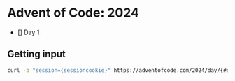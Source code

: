 # Advent of Code: 2024

- [] Day 1

## Getting input

```sh
curl -b "session={sessioncookie}" https://adventofcode.com/2024/day/{#day}/input -o input.txt
```
